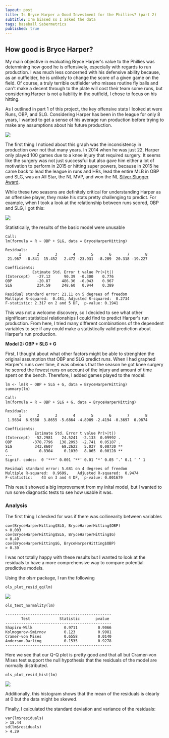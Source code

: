 ```yaml
---
layout: post
title: Is Bryce Harper a Good Investment for the Phillies? (part 2)
subtitle: I'm biased so I asked the data
tags: baseball Sabermetrics
published: true
---
```


## How good is Bryce Harper?

My main objective in evaluating Bryce Harper's value to the Phillies was determining how good he is offensively, especially with regards to run production. I was much less concerned with his defensive ability because, as an outfielder, he is unlikely to change the score of a given game on the field. Of course, a truly terrible outfielder who misses routine fly balls and can't make a decent through to the plate will cost their team some runs, but considering Harper is not a liability in the outfield, I chose to focus on his hitting.

As I outlined in part 1 of this project, the key offensive stats I looked at were Runs, OBP, and SLG. Considering Harper has been in the league for only 8 years, I wanted to get a sense of his average run production before trying to make any assumptions about his future production. 

![]({{site.baseurl}}/img/bhRunsggplot.png)

The first thing I noticed about this graph was the inconsistency in production over not that many years. In 2014 when he was just 22, Harper only played 100 games due to a knee injury that required surgery. It seems like the surgery was not just successful but also gave him either a lot of motivation to perform in 2015 or hitting super powers, because in 2015 he came back to lead the league in runs and HRs, lead the entire MLB in OBP and SLG, was an All Star, the NL MVP, and won the NL [Silver Slugger Award](https://en.wikipedia.org/wiki/Silver_Slugger_Award).

While these two seasons are definitely critical for understanding Harper as an offensive player, they make his stats pretty challenging to predict. For example, when I took a look at the relationship between runs scored, OBP and SLG, I got this:

![]({{site.baseurl}}/img/bhHittingStatsgg.png)

Statistically, the results of the basic model were unusable

```
Call:
lm(formula = R ~ OBP + SLG, data = BryceHarperHitting)

Residuals:
      1       2       3       4       5       6       7       8 
 21.967  -8.841  15.452   2.472 -23.931  -8.209  20.318 -19.227 

Coefficients:
            Estimate Std. Error t value Pr(>|t|)
(Intercept)   -27.12      90.39  -0.300    0.776
OBP           -20.87     486.36  -0.043    0.967
SLG           234.59     248.60   0.944    0.389

Residual standard error: 21.11 on 5 degrees of freedom
Multiple R-squared:  0.481,	Adjusted R-squared:  0.2734 
F-statistic: 2.317 on 2 and 5 DF,  p-value: 0.1941
```

This was not a welcome discovery, so I decided to see what other significant statistical relationships I could find to predict Harper's run production. From here, I tried many different combinations of the dependent variables to see if any could make a statistically valid prediction about Harper's run production.

**Model 2: OBP + SLG + G**

First, I thought about what other factors might be able to strenghten the original assumption that OBP and SLG predict runs. When I had graphed Harper's runs over time, it was obvious that the season he got knee surgery he scored the fewest runs on account of the injury and amount of time spent on the bench. Therefore, I added games played to the model:

```
lm <- lm(R ~ OBP + SLG + G, data = BryceHarperHitting)
summary(lm)

Call:
lm(formula = R ~ OBP + SLG + G, data = BryceHarperHitting)

Residuals:
      1       2       3       4       5       6       7       8 
 1.5634  6.9580  3.8655 -5.6864 -4.8989 -2.4194 -0.3697  0.9874 

Coefficients:
             Estimate Std. Error t value Pr(>|t|)   
(Intercept)  -52.2981    24.5241  -2.133  0.09992 . 
OBP         -378.7796   138.2093  -2.741  0.05187 . 
SLG          343.8607    68.2622   5.037  0.00730 **
G              0.8304     0.1030   8.065  0.00128 **
---
Signif. codes:  0 ‘***’ 0.001 ‘**’ 0.01 ‘*’ 0.05 ‘.’ 0.1 ‘ ’ 1

Residual standard error: 5.681 on 4 degrees of freedom
Multiple R-squared:  0.9699,	Adjusted R-squared:  0.9474 
F-statistic:    43 on 3 and 4 DF,  p-value: 0.001679
```

This result showed a big improvement from my inital model, but I wanted to run some diagnostic tests to see how usable it was. 

### Analysis

The first thing I checked for was if there was collinearity between variables

```
cov(BryceHarperHitting$SLG, BryceHarperHitting$OBP)
> 0.003
cov(BryceHarperHitting$SLG, BryceHarperHitting$G)
> 0.40
cov(BryceHarperHitting$G, BryceHarperHitting$OBP)
> 0.30
```
I was not totally happy with these results but I wanted to look at the residuals to have a more comprehensive way to compare potential predictive models. 

Using the olsrr package, I ran the following 

```
ols_plot_resid_qq(lm)
```
![]({{site.baseurl}}/img/QQ0.png)

```
ols_test_normality(lm)

-----------------------------------------------
       Test             Statistic       pvalue  
-----------------------------------------------
Shapiro-Wilk              0.9711         0.9066 
Kolmogorov-Smirnov        0.123          0.9981 
Cramer-von Mises          0.6558         0.0140 
Anderson-Darling          0.1535         0.9278 
-----------------------------------------------
```

Here we see that our Q-Q plot is pretty good and that all but Cramer-von Mises test support the null hypothesis that the residuals of the model are normally distributed.

```
ols_plot_resid_hist(lm)
```
![]({{site.baseurl}}/img/ResHistlm0.png)

Additionally, this histogram shows that the mean of the residuals is clearly at 0 but the data might be skewed.

Finally, I calculated the standard deviation and variance of the residuals:
```
var(lm$residuals)
> 18.44
sd(lm$residuals)
> 4.29
```

